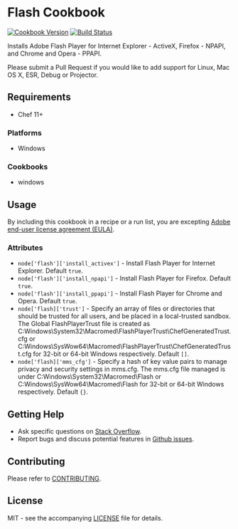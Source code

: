 # Flash Cookbook

[![Cookbook Version](http://img.shields.io/cookbook/v/flash.svg?style=flat-square)][supermarket]
[![Build Status](http://img.shields.io/travis/dhoer/chef-flash.svg?style=flat-square)][travis]

[supermarket]: https://supermarket.chef.io/cookbooks/flash
[travis]: https://travis-ci.org/dhoer/chef-flash

Installs Adobe Flash Player for Internet Explorer - ActiveX, Firefox - NPAPI, and Chrome and Opera - PPAPI.

Please submit a Pull Request if you would like to add support for Linux, Mac OS X, ESR, Debug or Projector.

## Requirements

- Chef 11+

### Platforms

- Windows

### Cookbooks

- windows

## Usage

By including this cookbook in a recipe or a run list, you are excepting 
[Adobe end-user license agreement (EULA)](http://www.adobe.com/products/eula/tools/flashplayer_usage.html).

### Attributes
* `node['flash']['install_activex']` - Install Flash Player for Internet Explorer.  Default `true`.
* `node['flash']['install_npapi']` - Install Flash Player for Firefox. Default `true`.
* `node['flash']['install_ppapi']` - Install Flash Player for Chrome and Opera. Default `true`.
* `node['flash]['trust']` - Specify an array of files or directories that should be trusted for all 
users, and be placed in a local-trusted sandbox. The Global FlashPlayerTrust file is created as
C:Windows\System32\Macromed\FlashPlayerTrust\ChefGeneratedTrust.cfg or
C:Windows\SysWow64\Macromed\FlashPlayerTrust\ChefGeneratedTrust.cfg for 32-bit or 64-bit Windows respectively. 
Default `[]`.
* `node['flash]['mms_cfg']` - Specify a hash of key value pairs to manage privacy and security settings in mms.cfg. 
The mms.cfg file managed is under C:Windows\System32\Macromed\Flash or
C:Windows\SysWow64\Macromed\Flash for 32-bit or 64-bit Windows respectively. Default `{}`.

## Getting Help

- Ask specific questions on [Stack Overflow](http://stackoverflow.com/questions/tagged/flash).
- Report bugs and discuss potential features in [Github issues](https://github.com/dhoer/chef-flash/issues).

## Contributing

Please refer to [CONTRIBUTING](https://github.com/dhoer/chef-flash/blob/master/CONTRIBUTING.md).

## License

MIT - see the accompanying [LICENSE](https://github.com/dhoer/chef-flash/blob/master/LICENSE.md) file for details.
